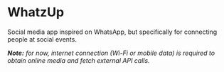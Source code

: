 # WhatzUp

Social media app inspired on WhatsApp, but specifically for connecting people at social events.

***Note:** for now, internet connection (Wi-Fi or mobile data) is required to obtain online media and fetch external API calls.*
